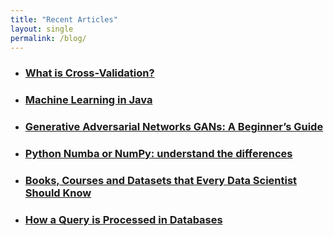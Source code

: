```yaml
---
title: "Recent Articles"
layout: single
permalink: /blog/
---
```


- ### [What is Cross-Validation?](https://towardsdatascience.com/what-is-cross-validation-60c01f9d9e75)

- ### [Machine Learning in Java](https://towardsdatascience.com/machine-learning-in-java-e335b9d80c14)

- ### [Generative Adversarial Networks GANs: A Beginner’s Guide](https://towardsdatascience.com/generative-adversarial-networks-gans-a-beginners-guide-f37c9f3b7817)

- ### [Python Numba or NumPy: understand the differences](https://towardsdatascience.com/python-numba-or-numpy-understand-the-differences-b448dabd5b5b)

- ### [Books, Courses and Datasets that Every Data Scientist Should Know](https://medium.com/@moh.alhamid/my-roadmap-to-machine-learning-80eeb292489)

- ### [How a Query is Processed in Databases](https://medium.com/@moh.alhamid/how-query-is-processed-in-databases-2d36751aa13)